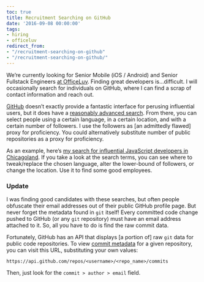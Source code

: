```yaml
---
toc: true
title: Recruitment Searching on GitHub
date: '2016-09-08 00:00:00'
tags:
- hiring
- officeluv
redirect_from:
- "/recruitment-searching-on-github"
- "/recruitment-searching-on-github/"
---
```


We’re currently looking for Senior Mobile (iOS / Android) and Senior Fullstack Engineers [at OfficeLuv](//www.officeluv.com/careers). Finding great developers is…difficult. I will occasionally search for individuals on GitHub, where I can find a scrap of contact information and reach out.

[GitHub](//github.com) doesn’t exactly provide a fantastic interface for perusing influential users, but it does have a [reasonably advanced search](//github.com/search/advanced). From there, you can select people using a certain language, in a certain location, and with a certain number of followers. I use the followers as [an admittedly flawed] proxy for proficiency. You could alternatively substitute number of public repositories as a proxy for proficiency.

As an example, here’s [my search for influential JavaScript developers in Chicagoland](https://github.com/search?utf8=✓&q=location%3AChicago+location%3AIL+followers%3A%3E15+language%3AJavaScript&type=Users&ref=searchresults). If you take a look at the search terms, you can see where to tweak/replace the chosen language, alter the lower-bound of followers, or change the location. Use it to find some good employees.

### Update

I was finding good candidates with these searches, but often people obfuscate their email addresses out of their public GitHub profile page. But never forget the metadata found in `git` itself! Every committed code change pushed to GitHub (or any `git` repository) must have an email address attached to it. So, all you have to do is find the raw commit data.

Fortunately, GitHub has an API that displays [a portion of] raw `git` data for public code repositories. To view [commit metadata](https://developer.github.com/v3/git/commits/) for a given repository, you can visit this URL, substituting your own values:

    https://api.github.com/repos/<username>/<repo_name>/commits

Then, just look for the `commit > author > email` field.

